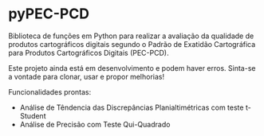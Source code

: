 # pyPEC-PCD
Biblioteca de funções em Python para realizar a avaliação da qualidade de produtos cartográficos digitais segundo o Padrão de Exatidão Cartográfica para Produtos Cartográficos Digitais (PEC-PCD).

Este projeto ainda está em desenvolvimento e podem haver erros. Sinta-se a vontade para clonar, usar e propor melhorias!

Funcionalidades prontas:

- Análise de Têndencia das Discrepâncias Planialtimétricas com teste t-Student
- Análise de Precisão com Teste Qui-Quadrado
